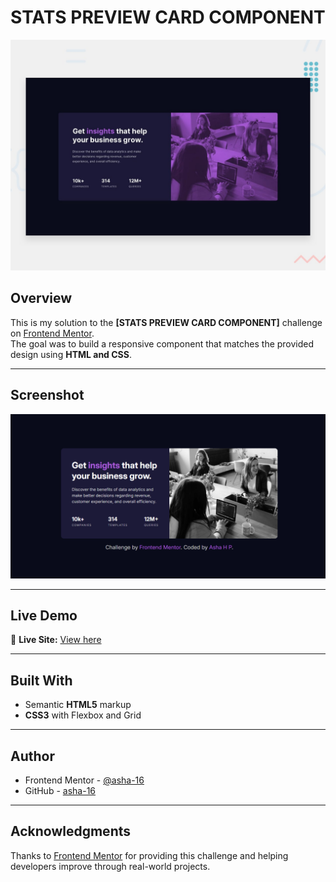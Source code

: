 # STATS PREVIEW CARD COMPONENT

![Design preview for the [STATS PREVIEW CARD COMPONENT] challenge](preview.jpg)

## Overview

This is my solution to the **[STATS PREVIEW CARD COMPONENT]** challenge on [Frontend Mentor](https://www.frontendmentor.io/challenges/stats-preview-card-component-8JqbgoU62).  
The goal was to build a responsive component that matches the provided design using **HTML and CSS**.

---

## Screenshot

![Screenshot of my solution](screenshot.png)

---

## Live Demo

🔗 **Live Site:** [View here](https://asha-16.github.io/Stats-preview-card-component/)

---

## Built With

- Semantic **HTML5** markup  
- **CSS3** with Flexbox and Grid

---

## Author

- Frontend Mentor - [@asha-16](https://www.frontendmentor.io/profile/asha-16)  
- GitHub - [asha-16](https://github.com/asha-16)

---

## Acknowledgments

Thanks to [Frontend Mentor](https://www.frontendmentor.io) for providing this challenge and helping developers improve through real-world projects.
